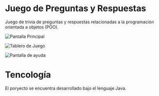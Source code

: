# Juego de Preguntas y Respuestas
Juego de trivia de preguntas y respuestas relacionadas a la programación orientada a objetos (POO).

![Pantalla Principal](https://user-images.githubusercontent.com/102257570/161410520-69063af7-a3d1-4e7b-87be-9ebf5a8f61dd.png)

![Tablero de Juego](https://user-images.githubusercontent.com/102257570/161410523-116037c6-e3b9-49c9-b6de-aa8d832b0758.png)

![Pantalla de ayuda](https://user-images.githubusercontent.com/102257570/161410528-e7b46284-c0d1-44f1-a4c4-5605e46ae291.png)

# Tencología
El poryecto se encuentra desarrollado bajo el lenguaje Java.
